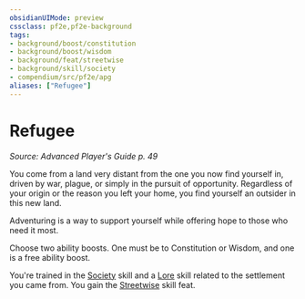 ```yaml
---
obsidianUIMode: preview
cssclass: pf2e,pf2e-background
tags:
- background/boost/constitution
- background/boost/wisdom
- background/feat/streetwise
- background/skill/society
- compendium/src/pf2e/apg
aliases: ["Refugee"]
---
```

# Refugee
*Source: Advanced Player's Guide p. 49*  

You come from a land very distant from the one you now find yourself in, driven by war, plague, or simply in the pursuit of opportunity. Regardless of your origin or the reason you left your home, you find yourself an outsider in this new land.

Adventuring is a way to support yourself while offering hope to those who need it most.

Choose two ability boosts. One must be to Constitution or Wisdom, and one is a free ability boost.

You're trained in the [Society](../../skills.md#Society) skill and a [Lore](../../skills.md#Lore) skill related to the settlement you came from. You gain the [Streetwise](../../feats/streetwise.md) skill feat.